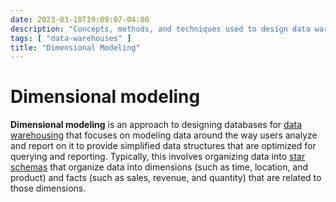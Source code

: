 ```yaml
---
date: 2023-03-10T19:09:07-04:00
description: "Concepts, methods, and techniques used to design data warehouses"
tags: [ "data-warehouses" ]
title: "Dimensional Modeling"
---
```


# Dimensional modeling

**Dimensional modeling** is an approach to designing databases for [data warehousing](data-warehouses.md) that focuses on modeling data around the way users analyze and report on it to provide simplified data structures that are optimized for querying and reporting. Typically, this involves organizing data into [star schemas](star-schemas.md) that organize data into dimensions (such as time, location, and product) and facts (such as sales, revenue, and quantity) that are related to those dimensions.
